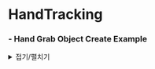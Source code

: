 # HandTracking

### - Hand Grab Object Create Example
<details markdown="1">
<summary>접기/펼치기</summary>

![Hand Grab Object](https://user-images.githubusercontent.com/62954002/185822916-facb6a26-5cf1-4f1f-85e4-80493e8a63e6.png)
</details>
